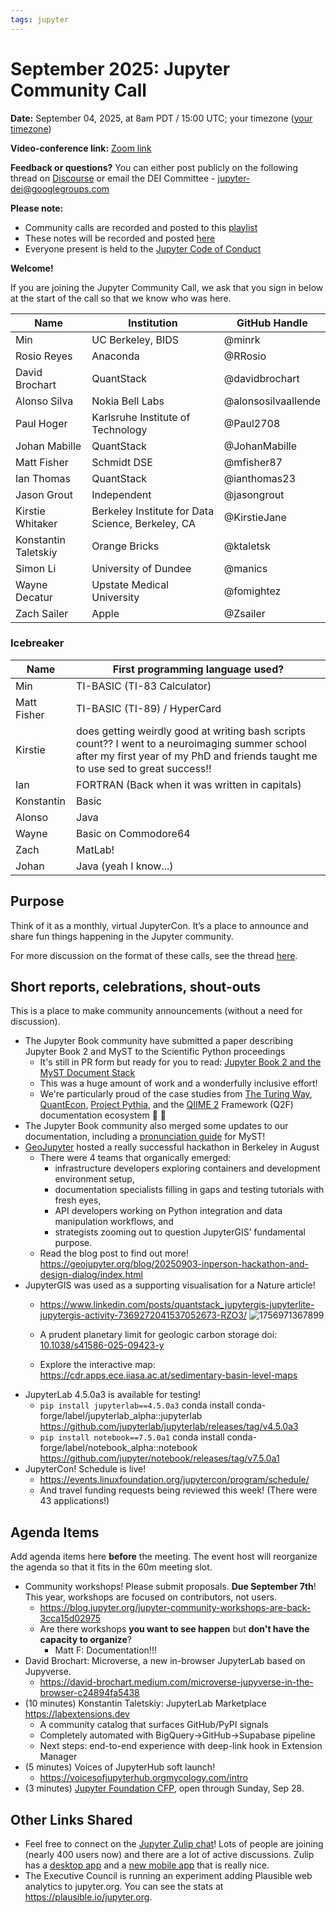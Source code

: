 ```yaml
---
tags: jupyter
---
```

# September 2025: Jupyter Community Call

**Date:** September 04, 2025, at 8am PDT / 15:00 UTC; your timezone ([your timezone](https://arewemeetingyet.com/Los%20Angeles/2025-09-04/08:00/Jupyter%20Community%20Call))

**Video-conference link:** [Zoom link](https://zoom.us/j/95228013874?pwd=Ep7HIk8t9JP6VToxt1Wj4P7K5PshC0.1)

**Feedback or questions?** You can either post publicly on the following thread on 
[Discourse](https://discourse.jupyter.org/t/jupyter-community-calls/668/101?u=ruv7) or email the DEI Committee - jupyter-dei@googlegroups.com

**Please note:**
- Community calls are recorded and posted to this [playlist](https://www.youtube.com/playlist?list=PLUrHeD2K9Cmkoamm4NjLmvXC4Y6E1o8SP)
- These notes will be recorded and posted [here](https://jupyter.readthedocs.io/en/latest/community/community-call-notes/index.html)
- Everyone present is held to the [Jupyter Code of Conduct](https://jupyter.org/confduct)

**Welcome!**

If you are joining the Jupyter Community Call, we ask that you sign in below at the start of the call so that we know who was here.

| Name | Institution | GitHub Handle |
| ---- | ----------- | ------------- |
|Min |UC Berkeley, BIDS | @minrk |
|Rosio Reyes | Anaconda | @RRosio |
|David Brochart | QuantStack | @davidbrochart |
| Alonso Silva | Nokia Bell Labs | @alonsosilvaallende |
| Paul Hoger | Karlsruhe Institute of Technology | @Paul2708 |
|Johan Mabille |QuantStack|@JohanMabille|
|Matt Fisher | Schmidt DSE | @mfisher87 |
| Ian Thomas | QuantStack | @ianthomas23 |
| Jason Grout | Independent | @jasongrout |
| Kirstie Whitaker | Berkeley Institute for Data Science, Berkeley, CA | @KirstieJane |
|Konstantin Taletskiy |Orange Bricks|@ktaletsk|
|Simon Li|University of Dundee|@manics|
|Wayne Decatur | Upstate Medical University | @fomightez |
| Zach Sailer | Apple | @Zsailer |


### Icebreaker

| Name | First programming language used? |
|--------|-----------|
| Min | TI-BASIC (TI-83 Calculator) |
| Matt Fisher | TI-BASIC (TI-89) / HyperCard |
| Kirstie | does getting weirdly good at writing bash scripts count?? I went to a neuroimaging summer school after my first year of my PhD and friends taught me to use sed to great success!! |
| Ian | FORTRAN (Back when it was written in capitals) |
| Konstantin | Basic |
| Alonso | Java |
| Wayne | Basic on Commodore64 |
| Zach | MatLab! |
| Johan | Java (yeah I know...) |

## Purpose

Think of it as a monthly, virtual JupyterCon. It’s a place to announce and share fun things happening in the Jupyter community.

For more discussion on the format of these calls, see the thread [here](https://discourse.jupyter.org/t/jupyter-community-calls/668/107).

## Short reports, celebrations, shout-outs

This is a place to make community announcements (without a need for discussion).

* The Jupyter Book community have submitted a paper describing Jupyter Book 2 and MyST to the Scientific Python proceedings
  * It's still in PR form but ready for you to read: [Jupyter Book 2 and the MyST Document Stack](https://github.com/scipy-conference/scipy_proceedings/pull/1096)
  * This was a huge amount of work and a wonderfully inclusive effort!
  * We're particularly proud of the case studies from [The Turing Way](https://book.the-turing-way.org/), [QuantEcon](https://quantecon.org/), [Project Pythia](https://projectpythia.org/), and the [QIIME 2](https://qiime2.org/) Framework (Q2F) documentation ecosystem :rocket: :star2: 
* The Jupyter Book community also merged some updates to our documentation, including a [pronunciation guide](https://mystmd.org/guide/guiding-principles#how-do-i-pronounce-myst) for MyST!
* [GeoJupyter](https://geojupyter.org/) hosted a really successful hackathon in Berkeley in August
  * There were 4 teams that organically emerged:
    * infrastructure developers exploring containers and development environment setup,
    * documentation specialists filling in gaps and testing tutorials with fresh eyes,
    * API developers working on Python integration and data manipulation workflows, and
    * strategists zooming out to question JupyterGIS’ fundamental purpose.
  * Read the blog post to find out more! https://geojupyter.org/blog/20250903-inperson-hackathon-and-design-dialog/index.html
* JupyterGIS was used as a supporting visualisation for a Nature article!
  * https://www.linkedin.com/posts/quantstack_jupytergis-jupyterlite-jupytergis-activity-7369272041537052673-RZO3/ 
![1756971367899](https://hackmd.io/_uploads/rJdvT7w9eg.jpg)

  * A prudent planetary limit for geologic carbon storage doi: [10.1038/s41586-025-09423-y](https://doi.org/10.1038/s41586-025-09423-y)
  * Explore the interactive map: https://cdr.apps.ece.iiasa.ac.at/sedimentary-basin-level-maps
* JupyterLab 4.5.0a3 is available for testing!
    * `pip install jupyterlab==4.5.0a3`
conda install conda-forge/label/jupyterlab_alpha::jupyterlab
https://github.com/jupyterlab/jupyterlab/releases/tag/v4.5.0a3
    * `pip install notebook==7.5.0a1`
conda install conda-forge/label/notebook_alpha::notebook
https://github.com/jupyter/notebook/releases/tag/v7.5.0a1
* JupyterCon! Schedule is live! 
  * https://events.linuxfoundation.org/jupytercon/program/schedule/
  * And travel funding requests being reviewed this week! (There were 43 applications!)

## Agenda Items

Add agenda items here **before** the meeting. The event host will reorganize the agenda so that it fits in the 60m meeting slot.

* Community workshops! Please submit proposals. **Due September 7th**! This year, workshops are focused on contributors, not users.
    * https://blog.jupyter.org/jupyter-community-workshops-are-back-3cca15d02975
    * Are there workshops **you want to see happen** but **don't have the capacity to organize**?
        * Matt F: Documentation!!!
* David Brochart: Microverse, a new in-browser JupyterLab based on Jupyverse.
    * https://david-brochart.medium.com/microverse-jupyverse-in-the-browser-c24894fa5438
* (10 minutes) Konstantin Taletskiy: JupyterLab Marketplace https://labextensions.dev
    * A community catalog that surfaces GitHub/PyPI signals
    * Completely automated with BigQuery->GitHub->Supabase pipeline
    * Next steps: end-to-end experience with deep-link hook in Extension Manager
* (5 minutes) Voices of JupyterHub soft launch!
  * https://voicesofjupyterhub.orgmycology.com/intro
* (3 minutes) [Jupyter Foundation CFP](https://blog.jupyter.org/your-ideas-our-support-jupyter-community-call-for-funding-proposals-f4642590ae76), open through Sunday, Sep 28.




## Other Links Shared
* Feel free to connect on the [Jupyter Zulip chat](https://jupyter.zulipchat.com/)! Lots of people are joining (nearly 400 users now) and there are a lot of active discussions. Zulip has a [desktop app](https://zulip.com/apps/) and a [new mobile app](https://zulip.com/apps/) that is really nice.
* The Executive Council is running an experiment adding Plausible web analytics to jupyter.org. You can see the stats at https://plausible.io/jupyter.org.